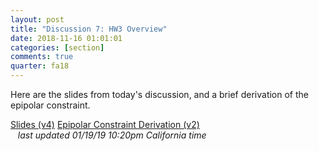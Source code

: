 ```yaml
---
layout: post
title: "Discussion 7: HW3 Overview"
date: 2018-11-16 01:01:01
categories: [section]
comments: true
quarter: fa18
---
```


Here are the slides from today's discussion, and a brief derivation of the epipolar constraint.

<a href="{{ site.url }}/slides/fa18/hw3_overview.pdf"  class="post-btn-link">Slides (v4)</a>
<a href="{{ site.url }}/notes/fa18/fundamental_ec.pdf" class="post-btn-link">Epipolar Constraint Derivation (v2)</a>
<span class="desktop-hide"><br /></span><span class="mobile-hide">&nbsp;&nbsp;</span> <em>last updated 01/19/19 10:20pm California time</em>
